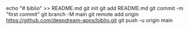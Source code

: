 echo "# biblio" >> README.md
git init
git add README.md
git commit -m "first commit"
git branch -M main
git remote add origin https://github.com/deepdream-apps/biblio.git
git push -u origin main